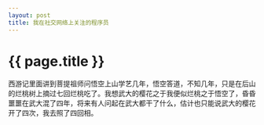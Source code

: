 ```yaml
---
layout: post
title: 我在社交网络上关注的程序员
---
```


{{ page.title }}
===============

西游记里面讲到菩提祖师问悟空上山学艺几年，悟空答道，不知几年，只是在后山的烂桃树上摘过七回烂桃吃了。我想武大的樱花之于我便似烂桃之于悟空了，昏昏噩噩在武大混了四年，将来有人问起在武大都干了什么，估计也只能说武大的樱花开了四次，我去照了四回相。
